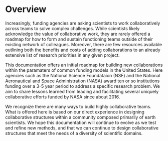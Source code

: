 # Overview

Increasingly, funding agencies are asking scientists to work collaboratively across teams to solve complex challenges. While scientists likely acknowledge the value of collaborative work, they are rarely offered a roadmap for how to form and sustain functioning teams outside of their existing network of colleagues. Moreover, there are few resources available outlining both the benefits and costs of adding collaborations to an already extensive list of research priorities in any given project.

This documentation offers an initial roadmap for building new collaborations within the paramaters of common funding models in the United States. Here agencies such as the National Science Foundataion (NSF) and the National Aeronautical and Space Administration (NASA) award ten or so institutions funding over a 3-5 year period to address a specific research problem. We aim to share lessons learned from leading and facilitating several uniquely collaborative efforts funded by NASA since about 2016.

We recognize there are many ways to build highly collaborative teams. What is offered here is based on our direct experience in designing collaborative structures within a community composed primarily of earth scientists. We hope this documentation will continue to evolve as we test and refine new methods, and that we can continue to design collaborative structures that meet the needs of a diversity of scientific domains.  







